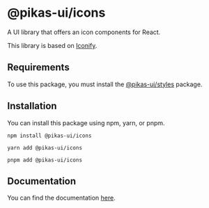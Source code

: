 # @pikas-ui/icons

A UI library that offers an icon components for React.

This library is based on [Iconify](https://iconify.design/).

## Requirements

To use this package, you must install the [@pikas-ui/styles](https://pikas-ui.vercel.app/utilities/styles) package.

## Installation

You can install this package using npm, yarn, or pnpm.

```
npm install @pikas-ui/icons
```

```
yarn add @pikas-ui/icons
```

```
pnpm add @pikas-ui/icons
```

## Documentation

You can find the documentation [here](https://pikas-ui.vercel.app).